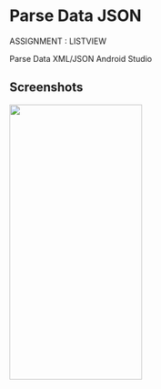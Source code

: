 # Parse Data JSON

ASSIGNMENT : LISTVIEW

Parse Data XML/JSON Android Studio

## Screenshots

<img src="https://github.com/nuryadincjr/Parse-Data-JSON/blob/main/img/1.gif" width="233" height="483">
